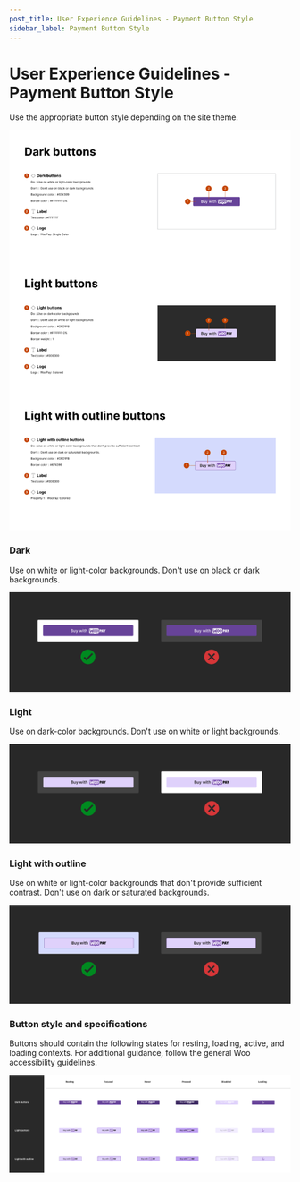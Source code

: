 ```yaml
---
post_title: User Experience Guidelines - Payment Button Style
sidebar_label: Payment Button Style
---
```


# User Experience Guidelines - Payment Button Style

Use the appropriate button style depending on the site theme.

![Button styles.png](/img/doc_images/Button-styles.png)

### Dark

Use on white or light-color backgrounds. Don't use on black or dark backgrounds.

![Dark.png](/img/doc_images/Dark.png)

### Light

Use on dark-color backgrounds. Don't use on white or light backgrounds.

![Light.png](/img/doc_images/Light.png)

### Light with outline

Use on white or light-color backgrounds that don't provide sufficient contrast. Don't use on dark or saturated backgrounds.

![Light with outline.png](/img/doc_images/Light-with-outline.png)

### Button style and specifications

Buttons should contain the following states for resting, loading, active, and loading contexts. For additional guidance, follow the general Woo accessibility guidelines.

![Button States and specifications](/img/doc_images/Button-States-and-specifications.png)
